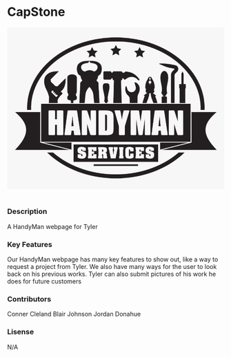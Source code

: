 # CapStone

![Alt text](capStoneApp\static\images\handyman.png)
#

### Description
A HandyMan webpage for Tyler

### Key Features
Our HandyMan webpage has many key features to show out, like a way to request a project from Tyler.
We also have many ways for the user to look back on his previous works.
Tyler can also submit pictures of his work he does for future customers
###

### Contributors
Conner Cleland
Blair Johnson
Jordan Donahue

### Lisense
N/A